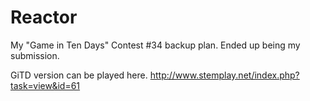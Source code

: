 Reactor
=======

My "Game in Ten Days" Contest #34 backup plan. Ended up being my submission.

GiTD version can be played here.
http://www.stemplay.net/index.php?task=view&id=61
